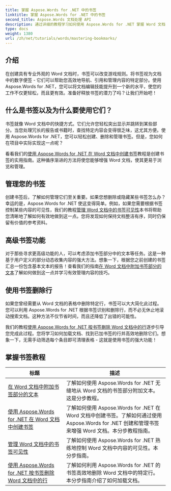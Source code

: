 ```yaml
---
title: 掌握 Aspose.Words for .NET 中的书签
linktitle: 掌握 Aspose.Words for .NET 中的书签
second_title: Aspose.Words 文档处理 API
description: 通过详细的教程学习如何使用 Aspose.Words for .NET 掌握 Word 文档中的书签。提高您的文档管理技能。
type: docs
weight: 1380
url: /zh/net/tutorials/words/mastering-bookmarks/
---
```

## 介绍

在创建具有专业外观的 Word 文档时，书签可以改变游戏规则。将书签视为文档中的数字便签 - 它们可以帮助您高效地导航、引用和管理内容的特定部分。使用 Aspose.Words for .NET，您可以将文档编辑技能提升到一个新的水平，使您的工作不仅更轻松，而且更有效。准备好释放书签的潜力了吗？让我们开始吧！

## 什么是书签以及为什么要使用它们？

书签就像 Word 文档中的快捷方式。它们允许您轻松突出显示并跳转到某些部分。当您处理冗长的报告或书籍时，查找特定内容会变得很乏味，这尤其方便。使用 Aspose.Words for .NET，您可以轻松创建、删除和管理书签。但是，您如何在项目中实际实现这一点呢？

看看我们的[使用 Aspose.Words for .NET 在 Word 文档中创建书签](./create-bookmark-in-word-document/)教程是创建书签的实用指南。这种循序渐进的方法将使您能够增强 Word 文档，使其更易于浏览和管理。

## 管理您的书签

创建书签后，了解如何管理它们至关重要。如果您想删除或隐藏某些书签怎么办？幸运的是，Aspose.Words for .NET 使这变得简单。例如，如果您需要根据书签控制某些内容的可见性，我们的教程[管理 Word 文档中的书签可见性](./manage-bookmark-visibility-word-document/)本书将帮助您清晰地了解如何有效地做到这一点。您将发现如何保持文档整洁有序，同时仍保留有价值的参考资料。

## 高级书签功能

对于那些寻求更高级功能的人，可以考虑添加书签部分中的文本等任务。这是一种基于用户定义的部分动态收集内容的强大方法。想象一下，根据您之前创建的书签汇总一份包含基本文本的报告！查看我们的指南[在 Word 文档中附加书签部分的文本](./append-text-from-bookmarked-sections/)了解如何做到这一点并学习有效管理内容的技巧。

## 使用书签删除行

如果您曾经需要从 Word 文档的表格中删除特定行，书签可以大大简化此过程。您可以利用 Aspose.Words for .NET 根据书签识别和删除行，而不必无休止地滚动搜索文档。这种方法不仅节省时间，而且还降低了出错的可能性。 

我们的教程[使用 Aspose.Words for .NET 按书签删除 Word 文档中的行](./delete-row-by-bookmark-word-documents/)逐步引导您完成此过程。您将学习如何加载文档、找到已加书签的行并高效地删除它们。想象一下，无需手动筛选每个条目即可清理表格 - 这就是使用书签的强大功能！ 


 ## 掌握书签教程
| 标题 | 描述 |
| --- | --- |
| [在 Word 文档中附加书签部分的文本](./append-text-from-bookmarked-sections/) | 了解如何使用 Aspose.Words for .NET 无缝地从 Word 文档的书签部分附加文本。这是分步教程。 |
| [使用 Aspose.Words for .NET 在 Word 文档中创建书签](./create-bookmark-in-word-document/) | 了解如何使用 Aspose.Words for .NET 在 Word 文档中创建书签。了解如何通过使用 Aspose.Words for .NET 创建和管理书签来增强 Word 文档。本分步教程指南。 |
| [管理 Word 文档中的书签可见性](./manage-bookmark-visibility-word-document/) | 了解如何使用 Aspose.Words for .NET 熟练地控制 Word 文档中内容的可见性。本分步指南。 |
| [使用 Aspose.Words for .NET 按书签删除 Word 文档中的行](./delete-row-by-bookmark-word-documents/) | 了解如何利用 Aspose.Words for .NET 的书签高效地删除 Word 文档中的特定行。本分步指南介绍了如何加载文档。 |